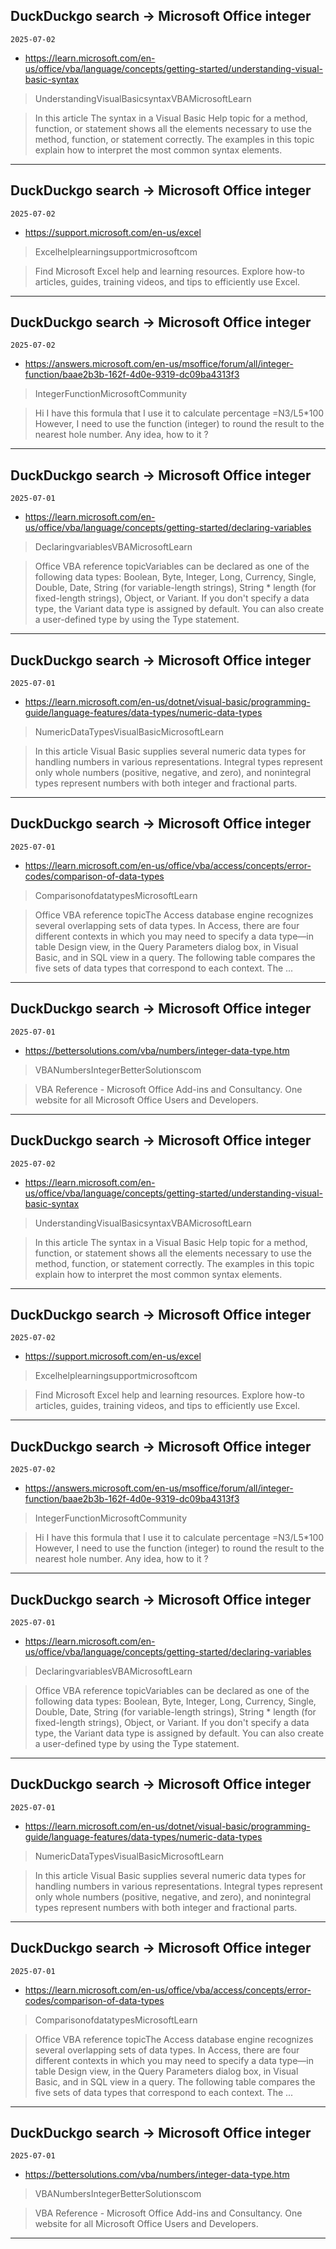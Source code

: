 ## DuckDuckgo search -> Microsoft Office integer
`2025-07-02`

* https://learn.microsoft.com/en-us/office/vba/language/concepts/getting-started/understanding-visual-basic-syntax

<blockquote>
 UnderstandingVisualBasicsyntaxVBAMicrosoftLearn
</blockquote>
<blockquote>
In this article The syntax in a Visual Basic Help topic for a method, function, or statement shows all the elements necessary to use the method, function, or statement correctly. The examples in this topic explain how to interpret the most common syntax elements.
</blockquote>

---

## DuckDuckgo search -> Microsoft Office integer
`2025-07-02`

* https://support.microsoft.com/en-us/excel

<blockquote>
 Excelhelplearningsupportmicrosoftcom
</blockquote>
<blockquote>
Find Microsoft Excel help and learning resources. Explore how-to articles, guides, training videos, and tips to efficiently use Excel.
</blockquote>

---

## DuckDuckgo search -> Microsoft Office integer
`2025-07-02`

* https://answers.microsoft.com/en-us/msoffice/forum/all/integer-function/baae2b3b-162f-4d0e-9319-dc09ba4313f3

<blockquote>
 IntegerFunctionMicrosoftCommunity
</blockquote>
<blockquote>
Hi I have this formula that I use it to calculate percentage &#61;N3/L5*100 However, I need to use the function (integer) to round the result to the nearest hole number. Any idea, how to it ?
</blockquote>

---

## DuckDuckgo search -> Microsoft Office integer
`2025-07-01`

* https://learn.microsoft.com/en-us/office/vba/language/concepts/getting-started/declaring-variables

<blockquote>
 DeclaringvariablesVBAMicrosoftLearn
</blockquote>
<blockquote>
Office VBA reference topicVariables can be declared as one of the following data types: Boolean, Byte, Integer, Long, Currency, Single, Double, Date, String (for variable-length strings), String * length (for fixed-length strings), Object, or Variant. If you don't specify a data type, the Variant data type is assigned by default. You can also create a user-defined type by using the Type statement.
</blockquote>

---

## DuckDuckgo search -> Microsoft Office integer
`2025-07-01`

* https://learn.microsoft.com/en-us/dotnet/visual-basic/programming-guide/language-features/data-types/numeric-data-types

<blockquote>
 NumericDataTypesVisualBasicMicrosoftLearn
</blockquote>
<blockquote>
In this article Visual Basic supplies several numeric data types for handling numbers in various representations. Integral types represent only whole numbers (positive, negative, and zero), and nonintegral types represent numbers with both integer and fractional parts.
</blockquote>

---

## DuckDuckgo search -> Microsoft Office integer
`2025-07-01`

* https://learn.microsoft.com/en-us/office/vba/access/concepts/error-codes/comparison-of-data-types

<blockquote>
 ComparisonofdatatypesMicrosoftLearn
</blockquote>
<blockquote>
Office VBA reference topicThe Access database engine recognizes several overlapping sets of data types. In Access, there are four different contexts in which you may need to specify a data type—in table Design view, in the Query Parameters dialog box, in Visual Basic, and in SQL view in a query. The following table compares the five sets of data types that correspond to each context. The ...
</blockquote>

---

## DuckDuckgo search -> Microsoft Office integer
`2025-07-01`

* https://bettersolutions.com/vba/numbers/integer-data-type.htm

<blockquote>
 VBANumbersIntegerBetterSolutionscom
</blockquote>
<blockquote>
VBA Reference - Microsoft Office Add-ins and Consultancy. One website for all Microsoft Office Users and Developers.
</blockquote>

---

## DuckDuckgo search -> Microsoft Office integer
`2025-07-02`

* https://learn.microsoft.com/en-us/office/vba/language/concepts/getting-started/understanding-visual-basic-syntax

<blockquote>
 UnderstandingVisualBasicsyntaxVBAMicrosoftLearn
</blockquote>
<blockquote>
In this article The syntax in a Visual Basic Help topic for a method, function, or statement shows all the elements necessary to use the method, function, or statement correctly. The examples in this topic explain how to interpret the most common syntax elements.
</blockquote>

---

## DuckDuckgo search -> Microsoft Office integer
`2025-07-02`

* https://support.microsoft.com/en-us/excel

<blockquote>
 Excelhelplearningsupportmicrosoftcom
</blockquote>
<blockquote>
Find Microsoft Excel help and learning resources. Explore how-to articles, guides, training videos, and tips to efficiently use Excel.
</blockquote>

---

## DuckDuckgo search -> Microsoft Office integer
`2025-07-02`

* https://answers.microsoft.com/en-us/msoffice/forum/all/integer-function/baae2b3b-162f-4d0e-9319-dc09ba4313f3

<blockquote>
 IntegerFunctionMicrosoftCommunity
</blockquote>
<blockquote>
Hi I have this formula that I use it to calculate percentage &#61;N3/L5*100 However, I need to use the function (integer) to round the result to the nearest hole number. Any idea, how to it ?
</blockquote>

---

## DuckDuckgo search -> Microsoft Office integer
`2025-07-01`

* https://learn.microsoft.com/en-us/office/vba/language/concepts/getting-started/declaring-variables

<blockquote>
 DeclaringvariablesVBAMicrosoftLearn
</blockquote>
<blockquote>
Office VBA reference topicVariables can be declared as one of the following data types: Boolean, Byte, Integer, Long, Currency, Single, Double, Date, String (for variable-length strings), String * length (for fixed-length strings), Object, or Variant. If you don't specify a data type, the Variant data type is assigned by default. You can also create a user-defined type by using the Type statement.
</blockquote>

---

## DuckDuckgo search -> Microsoft Office integer
`2025-07-01`

* https://learn.microsoft.com/en-us/dotnet/visual-basic/programming-guide/language-features/data-types/numeric-data-types

<blockquote>
 NumericDataTypesVisualBasicMicrosoftLearn
</blockquote>
<blockquote>
In this article Visual Basic supplies several numeric data types for handling numbers in various representations. Integral types represent only whole numbers (positive, negative, and zero), and nonintegral types represent numbers with both integer and fractional parts.
</blockquote>

---

## DuckDuckgo search -> Microsoft Office integer
`2025-07-01`

* https://learn.microsoft.com/en-us/office/vba/access/concepts/error-codes/comparison-of-data-types

<blockquote>
 ComparisonofdatatypesMicrosoftLearn
</blockquote>
<blockquote>
Office VBA reference topicThe Access database engine recognizes several overlapping sets of data types. In Access, there are four different contexts in which you may need to specify a data type—in table Design view, in the Query Parameters dialog box, in Visual Basic, and in SQL view in a query. The following table compares the five sets of data types that correspond to each context. The ...
</blockquote>

---

## DuckDuckgo search -> Microsoft Office integer
`2025-07-01`

* https://bettersolutions.com/vba/numbers/integer-data-type.htm

<blockquote>
 VBANumbersIntegerBetterSolutionscom
</blockquote>
<blockquote>
VBA Reference - Microsoft Office Add-ins and Consultancy. One website for all Microsoft Office Users and Developers.
</blockquote>

---

